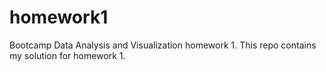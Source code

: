 # homework1
Bootcamp Data Analysis and Visualization homework 1. This repo contains my solution for  homework 1. 
